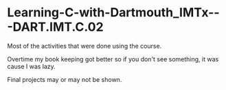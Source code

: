 # Learning-C-with-Dartmouth_IMTx---DART.IMT.C.02

Most of the activities that were done using the course.

Overtime my book keeping got better so if you don't see something, it was cause I was lazy.

Final projects may or may not be shown.
